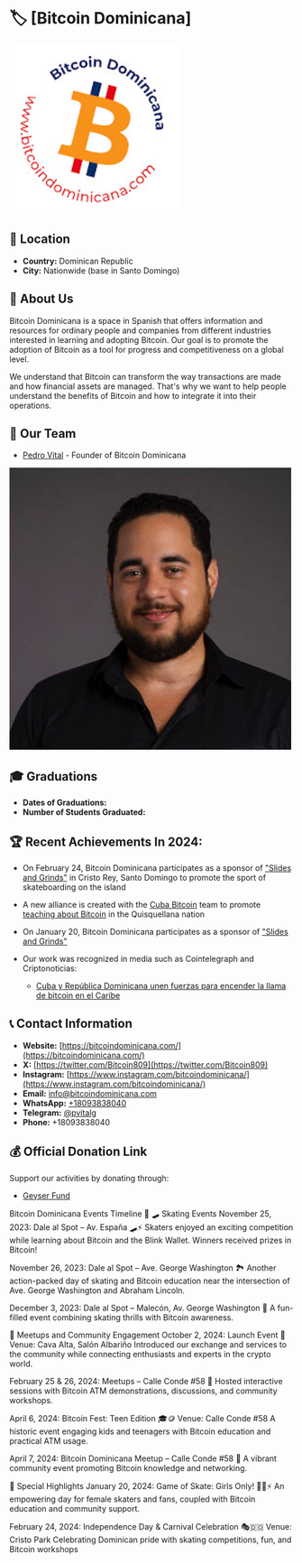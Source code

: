 
# 🏷️ [Bitcoin Dominicana]
<img src="https://github.com/CarpeDiemCuba/BitcoinDominicanaPictures/blob/main/bitcoindominicana.jpg" width="300"> <!-- 1 picture maximum -->

## 📍 Location
- **Country:** Dominican Republic
- **City:** Nationwide (base in Santo Domingo)

## 📖 About Us
Bitcoin Dominicana is a space in Spanish that offers information and resources for ordinary people and companies from different industries interested in learning and adopting Bitcoin. Our goal is to promote the adoption of Bitcoin as a tool for progress and competitiveness on a global level.

We understand that Bitcoin can transform the way transactions are made and how financial assets are managed. That's why we want to help people understand the benefits of Bitcoin and how to integrate it into their operations.

## 👥 Our Team

- [Pedro Vital](https://twitter.com/pvitalg)  - Founder of Bitcoin Dominicana

<img src="https://github.com/CarpeDiemCuba/BitcoinDominicanaPictures/blob/main/pedrovital.jpg" width="500" alt="Team Picture"> <!-- 1 picture maximum -->

## 🎓 Graduations
- **Dates of Graduations:** 
- **Number of Students Graduated:**

## 🏆 Recent Achievements In 2024:

- On February 24, Bitcoin Dominicana participates as a sponsor of ["Slides and Grinds"](https://x.com/Bitcoin809/status/1760767620020584450) in Cristo Rey, Santo Domingo to promote the sport of skateboarding on the island

- A new alliance is created with the [Cuba Bitcoin](https://github.com/MyFirstBitcoin/Light-Node-Directory/tree/main/Cuba%20--%20Cuba%20Bitcoin) team to promote [teaching about Bitcoin](https://x.com/Bitcoin809/status/1757533986010628308) in the Quisquellana nation

- On January 20, Bitcoin Dominicana participates as a sponsor of ["Slides and Grinds"](https://x.com/Bitcoin809/status/1748316641622962258)

- Our work was recognized in media such as Cointelegraph and Criptonoticias:
  - [Cuba y República Dominicana unen fuerzas para encender la llama de bitcoin en el Caribe](https://www.criptonoticias.com/educacion/cuba-republica-dominicana-llama-bitcoin-caribe-miprimerbitcoin/)

## 📞 Contact Information
- **Website:** [https://bitcoindominicana.com/](https://bitcoindominicana.com/)
- **X:** [https://twitter.com/Bitcoin809](https://twitter.com/Bitcoin809)
- **Instagram:** [https://www.instagram.com/bitcoindominicana/](https://www.instagram.com/bitcoindominicana/)
- **Email:** [info@bitcoindominicana.com]( info@bitcoindominicana.com)
- **WhatsApp:** [+18093838040](wa.me/+18093838040)
- **Telegram:** [@pvitalg](https://t.me/@pvitalg)
- **Phone:** +18093838040

## 💰 Official Donation Link
Support our activities by donating through:
  - [Geyser Fund](https://geyser.fund/project/bitcoindominicana)

 Bitcoin Dominicana Events Timeline 🚀
🛹 Skating Events
November 25, 2023: Dale al Spot – Av. España 🛹⚡
Skaters enjoyed an exciting competition while learning about Bitcoin and the Blink Wallet. Winners received prizes in Bitcoin!

November 26, 2023: Dale al Spot – Ave. George Washington 🏞️
Another action-packed day of skating and Bitcoin education near the intersection of Ave. George Washington and Abraham Lincoln.

December 3, 2023: Dale al Spot – Malecón, Av. George Washington 🌊
A fun-filled event combining skating thrills with Bitcoin awareness.

🤝 Meetups and Community Engagement
October 2, 2024: Launch Event 🎉
Venue: Cava Alta, Salón Albariño
Introduced our exchange and services to the community while connecting enthusiasts and experts in the crypto world.

February 25 & 26, 2024: Meetups – Calle Conde #58 💬
Hosted interactive sessions with Bitcoin ATM demonstrations, discussions, and community workshops.

April 6, 2024: Bitcoin Fest: Teen Edition 🎓🪙
Venue: Calle Conde #58
A historic event engaging kids and teenagers with Bitcoin education and practical ATM usage.

April 7, 2024: Bitcoin Dominicana Meetup – Calle Conde #58 🤝
A vibrant community event promoting Bitcoin knowledge and networking.

🌟 Special Highlights
January 20, 2024: Game of Skate: Girls Only! 👩‍🛹⚡
An empowering day for female skaters and fans, coupled with Bitcoin education and community support.

February 24, 2024: Independence Day & Carnival Celebration 🎭🇩🇴
Venue: Cristo Park
Celebrating Dominican pride with skating competitions, fun, and Bitcoin workshops
